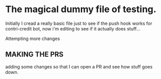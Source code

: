 # The magical dummy file of testing.

Initially I cread a really basic file just to see if the push hook works for contri-credit bot, now i'm editing to see if it actually does stuff...

Attempting more changes

## MAKING THE PRS
adding some changes so that I can open a PR and see how stuff goes down.
